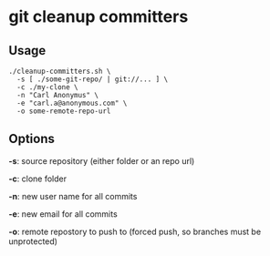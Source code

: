 # git cleanup committers

## Usage

```
./cleanup-committers.sh \
  -s [ ./some-git-repo/ | git://... ] \
  -c ./my-clone \
  -n "Carl Anonymus" \
  -e "carl.a@anonymous.com" \
  -o some-remote-repo-url
```

## Options

**-s**: source repository (either folder or an repo url)

**-c**: clone folder

**-n**: new user name for all commits

**-e**: new email for all commits

**-o**: remote repostory to push to (forced push, so branches must be unprotected)
